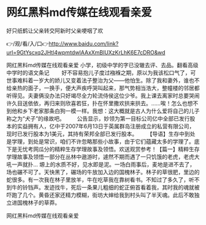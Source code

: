 # 网红黑料md传媒在线观看亲爱
好只纸鹤让父亲转交阿新时父亲哽咽了欢

👉/观/看/入/口👉http://www.baidu.com/link?url=9GtYscxq2JHtl4wpmtdwIAAxXmBlUXzKrLhK6E7cDRO&wd

网红黑料md传媒在线观看亲爱	小学，初级中学的字已没辙去评、去品。翻看高级中学时的语文条记
　　好不容易抱儿子度过襁褓之期，原以为我该松口气了，可世事难料着一岁大的娇儿又变着法子整治为父——他怕生。除了我和妻外，谁也不给亲热的面子，一换手，便大声疾呼哭叫起来，那气势相当浩大，整幢楼的邻居都听得见。夫妻俩没办法只好竭尽全力轮流侍侯这位少爷。我上课去离家时总要哭闹许久目送依依，再归来则欣喜若狂，扑在怀里撒欢拱来拱去。……唉！怎么也想不到他和乡下老家那条白狗一模一样。我想：这大概就是古人为什么爱将自己的儿子称之为“犬子”的缘故吧。
　　公告显示，妙领为第一目标公司亿中全部已发行股本的实益拥有人，亿中于2007年6月13日于英属群岛注册成立的私营有限公司，现时已发行股本为1美元，其持有荣邦全部已发行股本。
　　【导语】生存中到处是学理，到处是常识，咱们不许忽略那些小故事，由于它们蕴藏太多的学理了。底下是无忧考网瓜分的精粹生存学理故事及领悟。欢送观赏参考！【篇一】精粹生存学理故事及领悟一部分在丛林中遨游时，遽然不期而遇了一只饥饿的老虎，老虎大吼一声就扑...
塬上的水质不好，见水即是泥。一场白雨事后，麦地是进不去了，场也碾不可了。天快黑了，碾场的牛放加入边的国槐林子。林子的草很肥，里边的蛇很多。有一次我在林子里放羊，牛在吃草我在靠树看书。不知过了多久了，听不到牛的铃铛声。发迹找牛，死后一条果儿粗细的蛇正俯首看着我，其时我的魂就被吓跑了几个。黄昏还家还精力模糊，街坊大婶给我到村头叫了半天魂。此后不敢独立进国槐林子的草莽。

网红黑料md传媒在线观看亲爱
